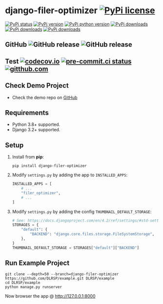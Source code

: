 # django-filer-optimizer [![PyPi license](https://img.shields.io/pypi/l/django-filer-optimizer.svg)](https://pypi.python.org/pypi/django-filer-optimizer)

[![PyPi status](https://img.shields.io/pypi/status/django-filer-optimizer.svg)](https://pypi.python.org/pypi/django-filer-optimizer)
[![PyPi version](https://img.shields.io/pypi/v/django-filer-optimizer.svg)](https://pypi.python.org/pypi/django-filer-optimizer)
[![PyPi python version](https://img.shields.io/pypi/pyversions/django-filer-optimizer.svg)](https://pypi.python.org/pypi/django-filer-optimizer)
[![PyPi downloads](https://img.shields.io/pypi/dm/django-filer-optimizer.svg)](https://pypi.python.org/pypi/django-filer-optimizer)
[![PyPi downloads](https://img.shields.io/pypi/dw/django-filer-optimizer.svg)](https://pypi.python.org/pypi/django-filer-optimizer)
[![PyPi downloads](https://img.shields.io/pypi/dd/django-filer-optimizer.svg)](https://pypi.python.org/pypi/django-filer-optimizer)

## GitHub ![GitHub release](https://img.shields.io/github/tag/DLRSP/django-filer-optimizer.svg) ![GitHub release](https://img.shields.io/github/release/DLRSP/django-filer-optimizer.svg)

## Test [![codecov.io](https://codecov.io/github/DLRSP/django-filer-optimizer/coverage.svg?branch=main)](https://codecov.io/github/DLRSP/django-filer-optimizer?branch=main) [![pre-commit.ci status](https://results.pre-commit.ci/badge/github/DLRSP/django-filer-optimizer/main.svg)](https://results.pre-commit.ci/latest/github/DLRSP/django-filer-optimizer/main) [![gitthub.com](https://github.com/DLRSP/django-filer-optimizer/actions/workflows/ci.yaml/badge.svg)](https://github.com/DLRSP/django-filer-optimizer/actions/workflows/ci.yaml)

## Check Demo Project
* Check the demo repo on [GitHub](https://github.com/DLRSP/example/tree/django-filer-optimizer)

## Requirements
-   Python 3.8+ supported.
-   Django 3.2+ supported.

## Setup
1. Install from **pip**:
    ```shell
    pip install django-filer-optimizer
    ```
2. Modify `settings.py` by adding the app to `INSTALLED_APPS`:
    ```python
    INSTALLED_APPS = [
        # ...
        "filer_optimizer",
        # ...
    ]
    ```
3. Modify `settings.py` by adding the config `THUMBNAIL_DEFAULT_STORAGE`:
    ```python
    # See: https://docs.djangoproject.com/en/4.2/ref/settings/#std-setting-STORAGES
    STORAGES = {
        "default": {
            "BACKEND": "django.core.files.storage.FileSystemStorage",
        },
    }
    THUMBNAIL_DEFAULT_STORAGE = STORAGES["default"]["BACKEND"]
    ```

## Run Example Project

```shell
git clone --depth=50 --branch=django-filer-optimizer https://github.com/DLRSP/example.git DLRSP/example
cd DLRSP/example
python manage.py runserver
```

Now browser the app @ http://127.0.0.1:8000
